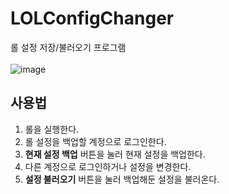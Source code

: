 # LOLConfigChanger
롤 설정 저장/불러오기 프로그램<br><br>
![image](https://user-images.githubusercontent.com/48248884/125250302-08794500-e331-11eb-9b7e-c489003dbb53.png)

## 사용법
1. 롤을 실행한다.
2. 롤 설정을 백업할 계정으로 로그인한다.
3. **현재 설정 백업** 버튼을 눌러 현재 설정을 백업한다.
4. 다른 계정으로 로그인하거나 설정을 변경한다.
5. **설정 불러오기** 버튼을 눌러 백업해둔 설정을 불러온다.
